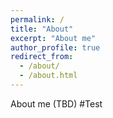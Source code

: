 ```yaml
---
permalink: /
title: "About"
excerpt: "About me"
author_profile: true
redirect_from: 
  - /about/
  - /about.html
---
```


About me (TBD) #Test